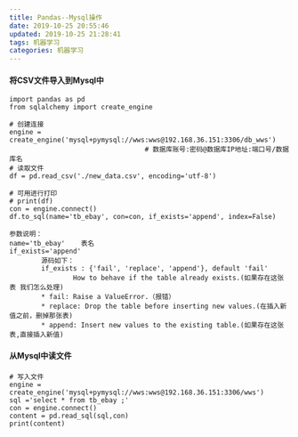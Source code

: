 ```yaml
---
title: Pandas--Mysql操作
date: 2019-10-25 20:55:46
updated: 2019-10-25 21:28:41
tags: 机器学习
categories: 机器学习
---
```


#### 将CSV文件导入到Mysql中

    import pandas as pd
    from sqlalchemy import create_engine
    
    # 创建连接
    engine = create_engine('mysql+pymysql://wws:wws@192.168.36.151:3306/db_wws')
                                      # 数据库账号:密码@数据库IP地址:端口号/数据库名
    # 读取文件                                        
    df = pd.read_csv('./new_data.csv', encoding='utf-8')
    
    # 可用进行打印                     
    # print(df)
    con = engine.connect()
    df.to_sql(name='tb_ebay', con=con, if_exists='append', index=False)
    
    参数说明：
    name='tb_ebay'    表名   
    if_exists='append'
            源码如下：
            if_exists : {'fail', 'replace', 'append'}, default 'fail'
                    How to behave if the table already exists.(如果存在这张表 我们怎么处理)
            * fail: Raise a ValueError.（报错）
            * replace: Drop the table before inserting new values.(在插入新值之前，删掉那张表)
            * append: Insert new values to the existing table.(如果存在这张表,直接插入新值)
    

#### 从Mysql中读文件
    # 写入文件
    engine = create_engine('mysql+pymysql://wws:wws@192.168.36.151:3306/wws')
    sql ='select * from tb_ebay ;'
    con = engine.connect()
    content = pd.read_sql(sql,con)
    print(content)
